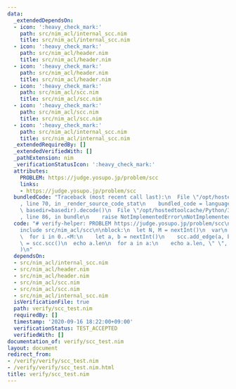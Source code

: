 ```yaml
---
data:
  _extendedDependsOn:
  - icon: ':heavy_check_mark:'
    path: src/nim_acl/internal_scc.nim
    title: src/nim_acl/internal_scc.nim
  - icon: ':heavy_check_mark:'
    path: src/nim_acl/header.nim
    title: src/nim_acl/header.nim
  - icon: ':heavy_check_mark:'
    path: src/nim_acl/header.nim
    title: src/nim_acl/header.nim
  - icon: ':heavy_check_mark:'
    path: src/nim_acl/scc.nim
    title: src/nim_acl/scc.nim
  - icon: ':heavy_check_mark:'
    path: src/nim_acl/scc.nim
    title: src/nim_acl/scc.nim
  - icon: ':heavy_check_mark:'
    path: src/nim_acl/internal_scc.nim
    title: src/nim_acl/internal_scc.nim
  _extendedRequiredBy: []
  _extendedVerifiedWith: []
  _pathExtension: nim
  _verificationStatusIcon: ':heavy_check_mark:'
  attributes:
    PROBLEM: https://judge.yosupo.jp/problem/scc
    links:
    - https://judge.yosupo.jp/problem/scc
  bundledCode: "Traceback (most recent call last):\n  File \"/opt/hostedtoolcache/Python/3.8.5/x64/lib/python3.8/site-packages/onlinejudge_verify/documentation/build.py\"\
    , line 70, in _render_source_code_stat\n    bundled_code = language.bundle(stat.path,\
    \ basedir=basedir).decode()\n  File \"/opt/hostedtoolcache/Python/3.8.5/x64/lib/python3.8/site-packages/onlinejudge_verify/languages/nim.py\"\
    , line 86, in bundle\n    raise NotImplementedError\nNotImplementedError\n"
  code: "# verify-helper: PROBLEM https://judge.yosupo.jp/problem/scc\n\ninclude src/nim_acl/header\n\
    include src/nim_acl/scc\n\nblock:\n  let N, M = nextInt()\n  var\n    scc = initSccGraph(N)\n\
    \  for i in 0..<M:\n    let a, b = nextInt()\n    scc.add_edge(a, b)\n  var a\
    \ = scc.scc()\n  echo a.len\n  for a in a:\n    echo a.len, \" \", a.join(\" \"\
    )\n"
  dependsOn:
  - src/nim_acl/internal_scc.nim
  - src/nim_acl/header.nim
  - src/nim_acl/header.nim
  - src/nim_acl/scc.nim
  - src/nim_acl/scc.nim
  - src/nim_acl/internal_scc.nim
  isVerificationFile: true
  path: verify/scc_test.nim
  requiredBy: []
  timestamp: '2020-09-16 18:22:00+09:00'
  verificationStatus: TEST_ACCEPTED
  verifiedWith: []
documentation_of: verify/scc_test.nim
layout: document
redirect_from:
- /verify/verify/scc_test.nim
- /verify/verify/scc_test.nim.html
title: verify/scc_test.nim
---
```

